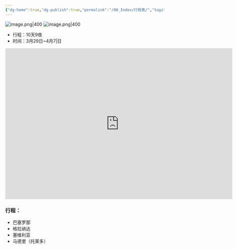 ```yaml
---
{"dg-home":true,"dg-publish":true,"permalink":"/00_Index/行程表/","tags":["gardenEntry"],"dgPassFrontmatter":true}
---
```


![image.png|400](https://obsidan-1314364309.cos.ap-beijing.myqcloud.com/obsidan/20250302032122364.png)
![image.png|400](https://obsidan-1314364309.cos.ap-beijing.myqcloud.com/obsidan/20250302032348414.png)

+  行程：10天9夜
+ 时间：3月29日~4月7|日

<iframe height=480 width=720 src="https://player.bilibili.com/player.html?isOutside=true&aid=114093809733599&bvid=BV1dF9YY8E9b&cid=28659876960&p=1&high_quality=1" scrolling="no" border="0" frameborder="no" framespacing="0" allowfullscreen="true"></iframe>


### 行程：
+ 巴塞罗那
+ 格拉纳达
+ 塞维利亚
+ 马德里（托莱多）